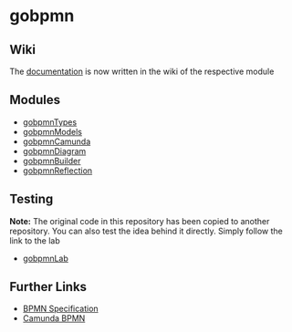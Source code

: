# gobpmn

## Wiki

The [documentation](https://github.com/deemount/gobpmn/wiki) is now written in the wiki of the respective module

## Modules

+ [gobpmnTypes](https://github.com/deemount/gobpmnTypes)
+ [gobpmnModels](https://github.com/deemount/gobpmnModels)
+ [gobpmnCamunda](https://github.com/deemount/gobpmnCamunda)
+ [gobpmnDiagram](https://github.com/deemount/gobpmnDiagram)
+ [gobpmnBuilder](https://github.com/deemount/gobpmnBuilder)
+ [gobpmnReflection](https://github.com/deemount/gobpmnReflection)

## Testing

**Note:** The original code in this repository has been copied to another repository.
You can also test the idea behind it directly. Simply follow the link to the lab

+ [gobpmnLab](https://github.com/deemount/gobpmnLab)

## Further Links

+ [BPMN Specification](https://www.omg.org/spec/BPMN)
+ [Camunda BPMN](https://camunda.com/bpmn/)
